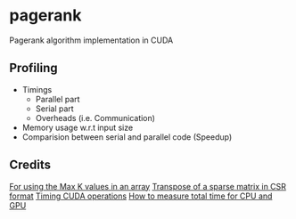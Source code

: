 # pagerank
Pagerank algorithm implementation in CUDA

## Profiling

* Timings
  * Parallel part
  * Serial part
  * Overheads (i.e. Communication)
* Memory usage w.r.t input size
* Comparision between serial and parallel code (Speedup)

## Credits

[For using the Max K values in an array](https://gsamaras.wordpress.com/code/find-k-highest-elements-in-array-of-n-size-cc/)
[Transpose of a sparse matrix in CSR format](https://raw.githubusercontent.com/karlrupp/blog-sparse-matrix-transpose/master/from_csr.hpp)
[Timing CUDA operations](https://stackoverflow.com/questions/7876624/timing-cuda-operations)
[How to measure total time for CPU and GPU](https://devtalk.nvidia.com/default/topic/529363/cuda-programming-and-performance/how-to-measure-total-time-for-cpu-and-gpu/)